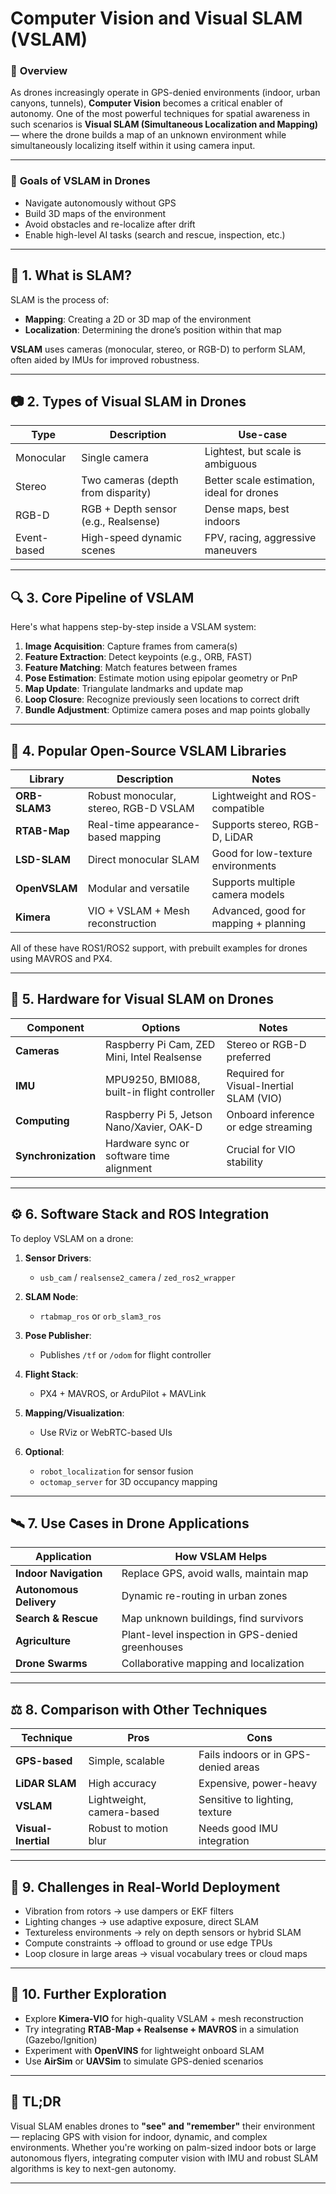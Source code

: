 # **Computer Vision and Visual SLAM (VSLAM)**

### 📌 **Overview**

As drones increasingly operate in GPS-denied environments (indoor, urban canyons, tunnels), **Computer Vision** becomes a critical enabler of autonomy. One of the most powerful techniques for spatial awareness in such scenarios is **Visual SLAM (Simultaneous Localization and Mapping)** — where the drone builds a map of an unknown environment while simultaneously localizing itself within it using camera input.

---

### 🎯 **Goals of VSLAM in Drones**

* Navigate autonomously without GPS
* Build 3D maps of the environment
* Avoid obstacles and re-localize after drift
* Enable high-level AI tasks (search and rescue, inspection, etc.)

---

## 🧠 1. **What is SLAM?**

SLAM is the process of:

* **Mapping**: Creating a 2D or 3D map of the environment
* **Localization**: Determining the drone’s position within that map

**VSLAM** uses cameras (monocular, stereo, or RGB-D) to perform SLAM, often aided by IMUs for improved robustness.

---

## 📷 2. **Types of Visual SLAM in Drones**

| Type        | Description                          | Use-case                                  |
| ----------- | ------------------------------------ | ----------------------------------------- |
| Monocular   | Single camera                        | Lightest, but scale is ambiguous          |
| Stereo      | Two cameras (depth from disparity)   | Better scale estimation, ideal for drones |
| RGB-D       | RGB + Depth sensor (e.g., Realsense) | Dense maps, best indoors                  |
| Event-based | High-speed dynamic scenes            | FPV, racing, aggressive maneuvers         |

---

## 🔍 3. **Core Pipeline of VSLAM**

Here's what happens step-by-step inside a VSLAM system:

1. **Image Acquisition**: Capture frames from camera(s)
2. **Feature Extraction**: Detect keypoints (e.g., ORB, FAST)
3. **Feature Matching**: Match features between frames
4. **Pose Estimation**: Estimate motion using epipolar geometry or PnP
5. **Map Update**: Triangulate landmarks and update map
6. **Loop Closure**: Recognize previously seen locations to correct drift
7. **Bundle Adjustment**: Optimize camera poses and map points globally

---

## 🧪 4. **Popular Open-Source VSLAM Libraries**

| Library       | Description                           | Notes                                 |
| ------------- | ------------------------------------- | ------------------------------------- |
| **ORB-SLAM3** | Robust monocular, stereo, RGB-D VSLAM | Lightweight and ROS-compatible        |
| **RTAB-Map**  | Real-time appearance-based mapping    | Supports stereo, RGB-D, LiDAR         |
| **LSD-SLAM**  | Direct monocular SLAM                 | Good for low-texture environments     |
| **OpenVSLAM** | Modular and versatile                 | Supports multiple camera models       |
| **Kimera**    | VIO + VSLAM + Mesh reconstruction     | Advanced, good for mapping + planning |

All of these have ROS1/ROS2 support, with prebuilt examples for drones using MAVROS and PX4.

---

## 🧰 5. **Hardware for Visual SLAM on Drones**

| Component           | Options                                     | Notes                                   |
| ------------------- | ------------------------------------------- | --------------------------------------- |
| **Cameras**         | Raspberry Pi Cam, ZED Mini, Intel Realsense | Stereo or RGB-D preferred               |
| **IMU**             | MPU9250, BMI088, built-in flight controller | Required for Visual-Inertial SLAM (VIO) |
| **Computing**       | Raspberry Pi 5, Jetson Nano/Xavier, OAK-D   | Onboard inference or edge streaming     |
| **Synchronization** | Hardware sync or software time alignment    | Crucial for VIO stability               |

---

## ⚙️ 6. **Software Stack and ROS Integration**

To deploy VSLAM on a drone:

1. **Sensor Drivers**:

   * `usb_cam` / `realsense2_camera` / `zed_ros2_wrapper`

2. **SLAM Node**:

   * `rtabmap_ros` or `orb_slam3_ros`

3. **Pose Publisher**:

   * Publishes `/tf` or `/odom` for flight controller

4. **Flight Stack**:

   * PX4 + MAVROS, or ArduPilot + MAVLink

5. **Mapping/Visualization**:

   * Use RViz or WebRTC-based UIs

6. **Optional**:

   * `robot_localization` for sensor fusion
   * `octomap_server` for 3D occupancy mapping

---

## 🛰️ 7. **Use Cases in Drone Applications**

| Application             | How VSLAM Helps                                  |
| ----------------------- | ------------------------------------------------ |
| **Indoor Navigation**   | Replace GPS, avoid walls, maintain map           |
| **Autonomous Delivery** | Dynamic re-routing in urban zones                |
| **Search & Rescue**     | Map unknown buildings, find survivors            |
| **Agriculture**         | Plant-level inspection in GPS-denied greenhouses |
| **Drone Swarms**        | Collaborative mapping and localization           |

---

## ⚖️ 8. **Comparison with Other Techniques**

| Technique           | Pros                      | Cons                                 |
| ------------------- | ------------------------- | ------------------------------------ |
| **GPS-based**       | Simple, scalable          | Fails indoors or in GPS-denied areas |
| **LiDAR SLAM**      | High accuracy             | Expensive, power-heavy               |
| **VSLAM**           | Lightweight, camera-based | Sensitive to lighting, texture       |
| **Visual-Inertial** | Robust to motion blur     | Needs good IMU integration           |

---

## 🧩 9. **Challenges in Real-World Deployment**

* Vibration from rotors → use dampers or EKF filters
* Lighting changes → use adaptive exposure, direct SLAM
* Textureless environments → rely on depth sensors or hybrid SLAM
* Compute constraints → offload to ground or use edge TPUs
* Loop closure in large areas → visual vocabulary trees or cloud maps

---

## 🔗 10. **Further Exploration**

* Explore **Kimera-VIO** for high-quality VSLAM + mesh reconstruction
* Try integrating **RTAB-Map + Realsense + MAVROS** in a simulation (Gazebo/Ignition)
* Experiment with **OpenVINS** for lightweight onboard SLAM
* Use **AirSim** or **UAVSim** to simulate GPS-denied scenarios

---

## 🧠 TL;DR

Visual SLAM enables drones to **"see" and "remember"** their environment — replacing GPS with vision for indoor, dynamic, and complex environments. Whether you're working on palm-sized indoor bots or large autonomous flyers, integrating computer vision with IMU and robust SLAM algorithms is key to next-gen autonomy.

---

